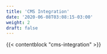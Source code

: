 ```yaml
---
title: 'CMS Integration'
date: '2020-06-08T03:08:15-03:00'
weight: 2
draft: false
---
```


{{< contentblock "cms-integration" >}}
